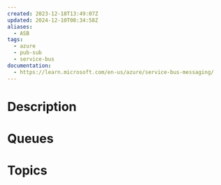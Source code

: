 ```yaml
---
created: 2023-12-18T13:49:07Z
updated: 2024-12-10T08:34:58Z
aliases:
  - ASB
tags:
  - azure
  - pub-sub
  - service-bus
documentation:
  - https://learn.microsoft.com/en-us/azure/service-bus-messaging/
---
```

# Description
# Queues
# Topics